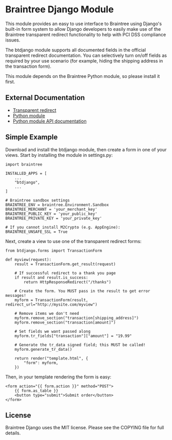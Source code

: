 Braintree Django Module
=======================
This module provides an easy to use interface to Braintree using Django's built-in form system to allow Django developers to easily make use of the Braintree transparent redirect functionality to help with PCI DSS compliance issues.

The btdjango module supports all documented fields in the official transparent redirect documentation. You can selectively turn on/off fields as required by your use scenario (for example, hiding the shipping address in the transaction form).

This module depends on the Braintree Python module, so please install it first.

External Documentation
----------------------

 * [Transparent redirect][1]
 * [Python module][2]
 * [Python module API documentation][3]

[1]: http://www.braintreepaymentsolutions.com/gateway/transparent-redirect
[2]: http://www.braintreepaymentsolutions.com/gateway/python
[3]: http://www.braintreepaymentsolutions.com/gateway/python/docs/index.html

Simple Example
--------------
Download and install the btdjango module, then create a form in one of your views. Start by installing the module in settings.py:

    import braintree

    INSTALLED_APPS = [
        ...
        "btdjango",
        ...
    ]

    # Braintree sandbox settings
    BRAINTREE_ENV = braintree.Environment.Sandbox
    BRAINTREE_MERCHANT = 'your_merchant_key'
    BRAINTREE_PUBLIC_KEY = 'your_public_key'
    BRAINTREE_PRIVATE_KEY = 'your_private_key'

    # If you cannot install M2Crypto (e.g. AppEngine):
    BRAINTREE_UNSAFE_SSL = True

Next, create a view to use one of the transparent redirect forms:

    from btdjango.forms import TransactionForm

    def myview(request):
        result = TransactionForm.get_result(request)

        # If successful redirect to a thank you page
        if result and result.is_success:
            return HttpResponseRedirect("/thanks")

        # Create the form. You MUST pass in the result to get error messages!
        myform = TransactionForm(result, redirect_url="http://mysite.com/myview")

        # Remove items we don't need
        myform.remove_section("transaction[shipping_address]")
        myform.remove_section("transaction[amount]")

        # Set fields we want passed along
        myform.tr_fields["transaction"]["amount"] = "19.99"

        # Generate the tr_data signed field; this MUST be called!
        myform.generate_tr_data()

        return render("template.html", {
            "form": myform,
        })

Then, in your template rendering the form is easy:

    <form action="{{ form.action }}" method="POST">
        {{ form.as_table }}
        <button type="submit">Submit order</button>
    </form>

License
-------
Braintree Django uses the MIT license. Please see the COPYING file for full details.
